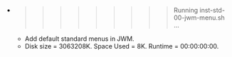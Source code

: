 * >>>>>>>>> Running inst-std-00-jwm-menu.sh ...
  * Add default standard menus in JWM.
  * Disk size = 3063208K. Space Used = 8K. Runtime = 00:00:00:00.

